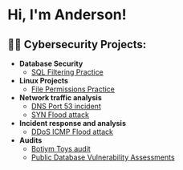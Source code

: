 <h1>Hi, I'm Anderson! </h1>

<h2>👨‍💻 Cybersecurity Projects:</h2>

- <b> Database Security </b>
  - [SQL Filtering Practice](https://github.com/asgilm/Cybersecurity-Projects/tree/main/database-security/sql-filtering-practice)
- <b>Linux Projects</b>
  - [File Permissions Practice](https://github.com/asgilm/Cybersecurity-Projects/tree/main/linux-projects/file-permissions-practice)    
- <b>Network traffic analysis</b>
  - [DNS Port 53 incident](https://github.com/asgilm/Cybersecurity-Projects/tree/main/network-traffic-analysis/DNS-port-53-incident)
  - [SYN Flood attack](https://github.com/asgilm/Cybersecurity-Projects/tree/main/network-traffic-analysis/SYN-flood-attack)
- <b>Incident response and analysis</b>
  - [DDoS ICMP Flood attack](https://github.com/asgilm/Cybersecurity-Projects/tree/main/incident-response-and-analysis/ddos-icmp-flood-attack)
- <b>Audits</b>
  - [Botiym Toys audit](https://github.com/asgilm/Cybersecurity-Projects/tree/main/audits/botium-toys-audit)
  - [Public Database Vulnerability Assessments](https://github.com/asgilm/Cybersecurity-Projects/tree/main/audits/public-database-vulnerability-assessments)

